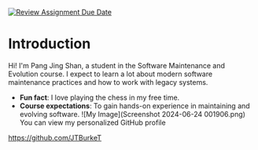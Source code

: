 [![Review Assignment Due Date](https://classroom.github.com/assets/deadline-readme-button-22041afd0340ce965d47ae6ef1cefeee28c7c493a6346c4f15d667ab976d596c.svg)](https://classroom.github.com/a/O-1AGqKT)
# Introduction
Hi! I'm Pang Jing Shan, a student in the Software Maintenance
and Evolution course.
I expect to learn a lot about modern software maintenance
practices and how to work with legacy systems.
- **Fun fact**: I love playing the chess in my free time.
- **Course expectations**: To gain hands-on experience in
maintaining and evolving software.
![My Image](Screenshot 2024-06-24 001906.png) 
You can view my personalized GitHub profile

https://github.com/JTBurkeT
